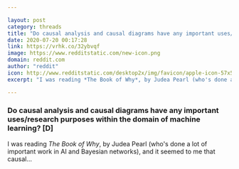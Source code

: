 ```yaml
---

layout: post
category: threads
title: "Do causal analysis and causal diagrams have any important uses/research purposes within the domain of machine learning? [D]"
date: 2020-07-20 00:17:28
link: https://vrhk.co/32ybvqf
image: https://www.redditstatic.com/new-icon.png
domain: reddit.com
author: "reddit"
icon: http://www.redditstatic.com/desktop2x/img/favicon/apple-icon-57x57.png
excerpt: "I was reading *The Book of Why*, by Judea Pearl (who's done a lot of important work in AI and Bayesian networks), and it seemed to me that causal..."

---
```


### Do causal analysis and causal diagrams have any important uses/research purposes within the domain of machine learning? [D]

I was reading *The Book of Why*, by Judea Pearl (who's done a lot of important work in AI and Bayesian networks), and it seemed to me that causal...